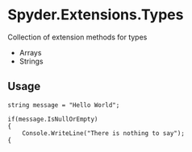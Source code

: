 ﻿# Spyder.Extensions.Types
Collection of extension methods for types

- Arrays
- Strings

## Usage
    string message = "Hello World";
    
    if(message.IsNullOrEmpty)
    {
        Console.WriteLine("There is nothing to say");
    {